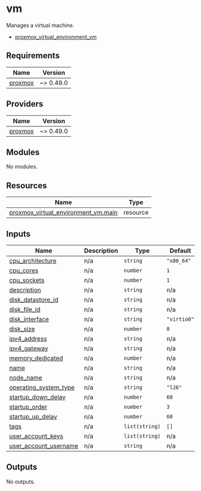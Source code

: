 <!-- BEGIN_TF_DOCS -->
# vm

Manages a virtual machine.

- [proxmox\_virtual\_environment\_vm](https://registry.terraform.io/providers/bpg/proxmox/latest/docs/resources/virtual_environment_vm)

## Requirements

| Name | Version |
|------|---------|
| <a name="requirement_proxmox"></a> [proxmox](#requirement\_proxmox) | ~> 0.49.0 |

## Providers

| Name | Version |
|------|---------|
| <a name="provider_proxmox"></a> [proxmox](#provider\_proxmox) | ~> 0.49.0 |

## Modules

No modules.

## Resources

| Name | Type |
|------|------|
| [proxmox_virtual_environment_vm.main](https://registry.terraform.io/providers/bpg/proxmox/latest/docs/resources/virtual_environment_vm) | resource |

## Inputs

| Name | Description | Type | Default | Required |
|------|-------------|------|---------|:--------:|
| <a name="input_cpu_architecture"></a> [cpu\_architecture](#input\_cpu\_architecture) | n/a | `string` | `"x86_64"` | no |
| <a name="input_cpu_cores"></a> [cpu\_cores](#input\_cpu\_cores) | n/a | `number` | `1` | no |
| <a name="input_cpu_sockets"></a> [cpu\_sockets](#input\_cpu\_sockets) | n/a | `number` | `1` | no |
| <a name="input_description"></a> [description](#input\_description) | n/a | `string` | n/a | yes |
| <a name="input_disk_datastore_id"></a> [disk\_datastore\_id](#input\_disk\_datastore\_id) | n/a | `string` | n/a | yes |
| <a name="input_disk_file_id"></a> [disk\_file\_id](#input\_disk\_file\_id) | n/a | `string` | n/a | yes |
| <a name="input_disk_interface"></a> [disk\_interface](#input\_disk\_interface) | n/a | `string` | `"virtio0"` | no |
| <a name="input_disk_size"></a> [disk\_size](#input\_disk\_size) | n/a | `number` | `8` | no |
| <a name="input_ipv4_address"></a> [ipv4\_address](#input\_ipv4\_address) | n/a | `string` | n/a | yes |
| <a name="input_ipv4_gateway"></a> [ipv4\_gateway](#input\_ipv4\_gateway) | n/a | `string` | n/a | yes |
| <a name="input_memory_dedicated"></a> [memory\_dedicated](#input\_memory\_dedicated) | n/a | `number` | n/a | yes |
| <a name="input_name"></a> [name](#input\_name) | n/a | `string` | n/a | yes |
| <a name="input_node_name"></a> [node\_name](#input\_node\_name) | n/a | `string` | n/a | yes |
| <a name="input_operating_system_type"></a> [operating\_system\_type](#input\_operating\_system\_type) | n/a | `string` | `"l26"` | no |
| <a name="input_startup_down_delay"></a> [startup\_down\_delay](#input\_startup\_down\_delay) | n/a | `number` | `60` | no |
| <a name="input_startup_order"></a> [startup\_order](#input\_startup\_order) | n/a | `number` | `3` | no |
| <a name="input_startup_up_delay"></a> [startup\_up\_delay](#input\_startup\_up\_delay) | n/a | `number` | `60` | no |
| <a name="input_tags"></a> [tags](#input\_tags) | n/a | `list(string)` | `[]` | no |
| <a name="input_user_account_keys"></a> [user\_account\_keys](#input\_user\_account\_keys) | n/a | `list(string)` | n/a | yes |
| <a name="input_user_account_username"></a> [user\_account\_username](#input\_user\_account\_username) | n/a | `string` | n/a | yes |

## Outputs

No outputs.
<!-- END_TF_DOCS -->